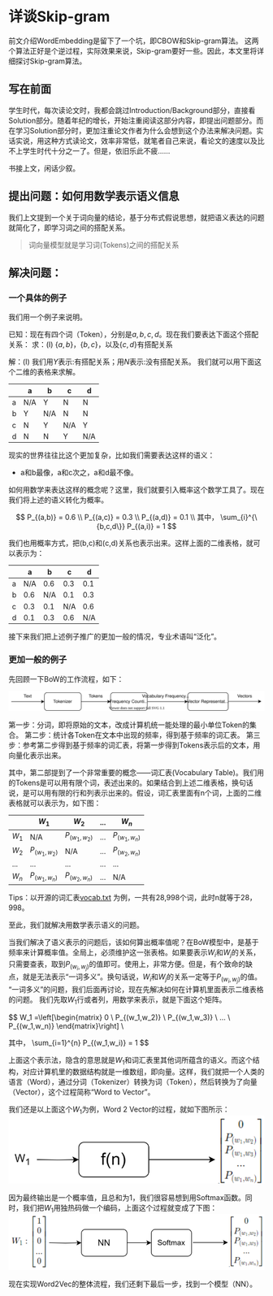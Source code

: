 # 详谈Skip-gram

前文介绍WordEmbedding是留下了一个坑，即CBOW和Skip-gram算法。
这两个算法正好是个逆过程，实际效果来说，Skip-gram要好一些。因此，本文里将详细探讨Skip-gram算法。

## 写在前面

学生时代，每次读论文时，我都会跳过Introduction/Background部分，直接看Solution部分。随着年纪的增长，开始注重阅读这部分内容，即提出问题部分。而在学习Solution部分时，更加注重论文作者为什么会想到这个办法来解决问题。实话实说，用这种方式读论文，效率非常低，就笔者自己来说，看论文的速度以及比不上学生时代十分之一了。但是，依旧乐此不疲……

书接上文，闲话少叙。

## 提出问题：如何用数学表示语义信息

我们上文提到一个关于词向量的结论，基于分布式假说思想，就把语义表达的问题就简化了，即学习词之间的搭配关系。

> 词向量模型就是学习词(Tokens)之间的搭配关系

## 解决问题：

### 一个具体的例子

我们用一个例子来说明。

已知：现在有四个词（Token），分别是$a,b,c,d$。现在我们要表达下面这个搭配关系：
求：(I) $\{a,b\}$，$\{b,c\}$，以及$\{c,d\}$有搭配关系

解：(I) 我们用$Y$表示:有搭配关系；用$N$表示:没有搭配关系。
我们就可以用下面这个二维的表格来求解。

|   | a   | b   | c   | d   |
| - | --- | --- | --- | --- |
| a | N/A | Y   | N   | N   |
| b | Y   | N/A | N   | N   |
| c | N   | Y   | N/A | Y   |
| d | N   | N   | Y   | N/A |

现实的世界往往比这个更加复杂，比如我们需要表达这样的语义：

* a和b最像，a和c次之，a和d最不像。

如何用数学来表达这样的概念呢？这里，我们就要引入概率这个数学工具了。现在我们将上述的语义转化为概率。

$$
P_{(a,b)} = 0.6 \\
P_{(a,c)} = 0.3 \\
P_{(a,d)} = 0.1 \\
其中， \sum_{i}^{\{b,c,d\}} P_{(a,i)} = 1
$$

我们也用概率方式，把(b,c)和(c,d)关系也表示出来。这样上面的二维表格，就可以表示为：

|   | a   | b   | c   | d   |
| - | --- | --- | --- | --- |
| a | N/A | 0.6 | 0.3 | 0.1 |
| b | 0.6 | N/A | 0.1 | 0.3 |
| c | 0.3 | 0.1 | N/A | 0.6 |
| d | 0.1 | 0.3 | 0.6 | N/A |

接下来我们把上述例子推广的更加一般的情况，专业术语叫“泛化”。

### 更加一般的例子

先回顾一下BoW的工作流程，如下：

![WordPresentation_Workflow.svg](../images/WordPresentation_Workflow.svg)

第一步：分词，即将原始的文本，改成计算机统一能处理的最小单位Token的集合。
第二步：统计各Token在文本中出现的频率，得到基于频率的词汇表。
第三步：参考第二步得到基于频率的词汇表，将第一步得到Tokens表示后的文本，用向量化表示出来。

其中，第二部提到了一个非常重要的概念——词汇表(Vocabulary Table)。我们用的Tokens是可以用有限个词，表述出来的。如果结合到上述二维表格，换句话说，是可以用有限的行和列表示出来的。假设，词汇表里面有n个词，上面的二维表格就可以表示为，如下图：

|              | $W_1$                  | $W_2$                  | ... | $W_n$           |
| ------------ | ---------------------- | ---------------------- | --- | ---------------------- |
| $W_1$        | N/A                    | $P_{(w_1,w_2)}$        | ... | $P_{(w_1,w_n)}$ |
| $W_2$        | $P_{(w_1,w_2)}$        | N/A                    | ... | $P_{(w_2,w_n)}$ |
| ...          | ...                    | ...                    | ... | ...                    |
| $W_n$ | $P_{(w_1,w_n)}$ | $P_{(w_2,w_n)}$ | ... | N/A                    |

Tips：以开源的词汇表[vocab.txt](https://huggingface.co/google-bert/bert-base-cased/blob/main/vocab.txt) 为例，一共有28,998个词，此时n就等于28，998。

至此，我们就解决用数学表示语义的问题。

当我们解决了语义表示的问题后，该如何算出概率值呢？在BoW模型中，是基于频率来计算概率值。全局上，必须维护这一张表格。如果要表示$W_i$和$W_j$的关系，只需要查表，取到$P_{(w_i,w_j)}$的值即可。使用上，非常方便。但是，有个致命的缺点，就是无法表示“一词多义”。换句话说，$W_i$和$W_j$的关系一定等于$P_{(w_i,w_j)}$的值。
“一词多义”的问题，我们后面再讨论，现在先解决如何在计算机里面表示二维表格的问题。
我们先取$W_1$行或者列，用数学来表示，就是下面这个矩阵。

$$
W_1 =\left[\begin{matrix}
      0 \\
      P_{(w_1,w_2)} \\
      P_{(w_1,w_3)} \\
      ... \\
      P_{(w_1,w_n)}
      \end{matrix}\right] \\
      
其中， \sum_{i=1}^{n} P_{(w_1,w_i)} = 1
$$

上面这个表示法，隐含的意思就是$W_1$和词汇表里其他词所蕴含的语义。而这个结构，对应计算机里的数据结构就是一维数组，即向量。这样，我们就把一个人类的语言（Word），通过分词（Tokenizer）转换为词（Token），然后转换为了向量（Vector），这个过程简称“Word to Vector”。

我们还是以上面这个$W_1$为例，Word 2 Vector的过程，就如下图所示：
![Skip_gram_w1_1.svg](../images/Skip_gram_w1_1.svg)

因为最终输出是一个概率值，且总和为1，我们很容易想到用Softmax函数。同时，我们把$W_1$用独热码做一个编码，上面这个过程就变成了下图：
![Skip_gram_w1_2.svg](../images/Skip_gram_w1_2.svg)

现在实现Word2Vec的整体流程，我们还剩下最后一步，找到一个模型（NN）。

